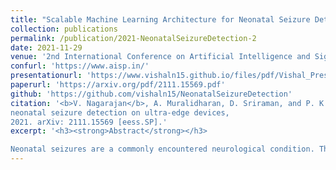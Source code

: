 ```yaml
---
title: "Scalable Machine Learning Architecture for Neonatal Seizure Detection on Ultra-Edge Devices"
collection: publications
permalink: /publication/2021-NeonatalSeizureDetection-2
date: 2021-11-29
venue: '2nd International Conference on Artificial Intelligence and Signal Processing (AISP) in association with IEEE'
confurl: 'https://www.aisp.in/'
presentationurl: 'https://www.vishaln15.github.io/files/pdf/Vishal_Presentation.pdf'
paperurl: 'https://arxiv.org/pdf/2111.15569.pdf'
github: 'https://github.com/vishaln15/NeonatalSeizureDetection'
citation: '<b>V. Nagarajan</b>, A. Muralidharan, D. Sriraman, and P. K. S, Scalable machine learning architecture for
neonatal seizure detection on ultra-edge devices,
2021. arXiv: 2111.15569 [eess.SP].'
excerpt: '<h3><strong>Abstract</strong></h3>

Neonatal seizures are a commonly encountered neurological condition. They are the first clinical signs of a serious neurological disorder. Thus, rapid recognition and treatment are necessary to prevent serious fatalities. The use of electroencephalography (EEG) in the field of neurology allows precise diagnosis of several medical conditions. However, interpreting EEG signals needs the attention of highly specialized staff since the infant brain is developmentally immature during the neonatal period. Detecting seizures on time could potentially prevent the negative effects on the neurocognitive development of the infants. In recent years, neonatal seizure detection using machine learning algorithms have been gaining traction. Since there is a need for the classification of bio-signals to be computationally inexpensive in the case of seizure detection, this research presents a machine learning (ML) based architecture that operates with comparable predictive performance as previous models but with minimum level configuration. The proposed classifier was trained and tested on a public dataset of NICU seizures recorded at the Helsinki University Hospital. Our architecture achieved a best sensitivity of $87$%, which is $6$% more than that of the standard ML model chosen in this study. The model size of the ML classifier is optimized to just $4.84$ KB with minimum prediction time of $182.61$ milliseconds, thus enabling it to be deployed on wearable ultra-edge devices for quick and accurate response and obviating the need for cloud-based and other such exhaustive computational methods. '
---
```


<!-- <h3><strong>Abstract</strong></h3>

Neonatal seizures are a commonly encountered neurological condition. They are the first clinical signs of a serious neurological disorder. Thus, rapid recognition and treatment are necessary to prevent serious fatalities. The use of electroencephalography (EEG) in the field of neurology allows precise diagnosis of several medical conditions. However, interpreting EEG signals needs the attention of highly specialized staff since the infant brain is developmentally immature during the neonatal period. Detecting seizures on time could potentially prevent the negative effects on the neurocognitive development of the infants. In recent years, neonatal seizure detection using machine learning algorithms have been gaining traction. Since there is a need for the classification of bio-signals to be computationally inexpensive in the case of seizure detection, this research presents a machine learning (ML) based architecture that operates with comparable predictive performance as previous models but with minimum level configuration. The proposed classifier was trained and tested on a public dataset of NICU seizures recorded at the Helsinki University Hospital. Our architecture achieved a best sensitivity of $87$%, which is $6$% more than that of the standard ML model chosen in this study. The model size of the ML classifier is optimized to just $4.84$ KB with minimum prediction time of $182.61$ milliseconds, thus enabling it to be deployed on wearable ultra-edge devices for quick and accurate response and obviating the need for cloud-based and other such exhaustive computational methods.  -->